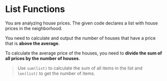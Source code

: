 # List Functions

You are analyzing house prices. The given code declares a list with house prices in the neighborhood.

You need to calculate and output the number of houses that have a price that is **above the average**.

To calculate the average price of the houses, you need to **divide the sum of all prices by the number of houses**.

>Use `sum(list)` to calculate the sum of all items in the list and `len(list)` to get the number of items.